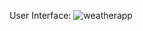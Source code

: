 User Interface:
![weatherapp](https://github.com/jafar-b/WeatherApp/assets/69974430/9f8a6494-ecb0-422f-8630-407631af52c3)
